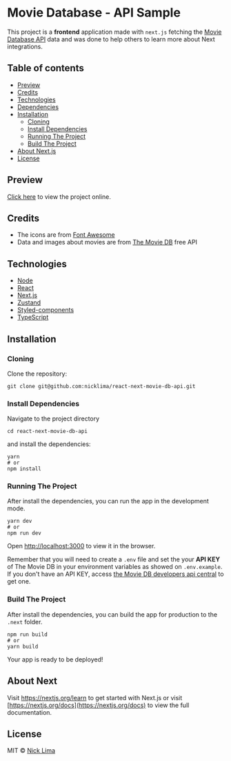 # Movie Database - API Sample

This project is a **frontend** application made with `next.js` fetching the [Movie Database API](https://www.themoviedb.org) data and was done to help others to learn more about Next integrations.

## Table of contents

- [Preview](#preview)
- [Credits](#credits)
- [Technologies](#technologies)
- [Dependencies](#dependencies)
- [Installation](#installation)
  - [Cloning](#cloning)
  - [Install Dependencies](#install-dependencies)
  - [Running The Project](#running-the-project)
  - [Build The Project](#build-the-project)
- [About Next.js](#about-next)
- [License](#license)

## Preview

[Click here]() to view the project online.

## Credits

- The icons are from [Font Awesome]()
- Data and images about movies are from [The Movie DB](https://www.themoviedb.org) free API

## Technologies

- [Node](https://nodejs.org/en/download/)
- [React](https://pt-br.reactjs.org/)
- [Next.js](https://nextjs.org)
- [Zustand](https://www.npmjs.com/package/zustand)
- [Styled-components](https://styled-components.com/)
- [TypeScript](https://www.typescriptlang.org)

## Installation

### Cloning

Clone the repository:

```
git clone git@github.com:nicklima/react-next-movie-db-api.git
```

### Install Dependencies

Navigate to the project directory

```
cd react-next-movie-db-api
```

and install the dependencies:

```
yarn
# or
npm install
```

### Running The Project

After install the dependencies, you can run the app in the development mode.

```
yarn dev
# or
npm run dev
```

Open [http://localhost:3000](http://localhost:3000) to view it in the browser.

Remember that you will need to create a `.env` file and set the your **API KEY** of The Movie DB in your environment variables as showed on `.env.example`. If you don't have an API KEY, access [the Movie DB developers api central](https://developers.themoviedb.org/3/getting-started/introduction) to get one.

### Build The Project

After install the dependencies, you can build the app for production to the `.next` folder.

```
npm run build
# or
yarn build
```

Your app is ready to be deployed!

## About Next

Visit <a aria-label="next.js learn" href="https://nextjs.org/learn">https://nextjs.org/learn</a> to get started with Next.js or visit [https://nextjs.org/docs](https://nextjs.org/docs) to view the full documentation.

## License

MIT © [Nick Lima](https://github.com/nicklima)
